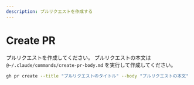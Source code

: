 ```yaml
---
description: プルリクエストを作成する
---
```

# Create PR

プルリクエストを作成してください。
プルリクエストの本文は `@~/.claude/commands/create-pr-body.md` を実行して作成してください。

```bash
gh pr create --title "プルリクエストのタイトル" --body "プルリクエストの本文"
```
